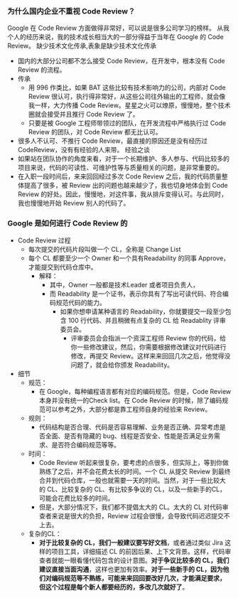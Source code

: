 ### 为什么国内企业不重视 Code Review？

Google 在 Code Review 方面做得非常好，可以说是很多公司学习的榜样。
从我个人的经历来说，我的技术成长相当大的一部分得益于当年在 Google 的 Code Review。
缺少技术文化传承,表象是缺少技术文化传承
- 国内的大部分公司都不怎么接受 Code Review，在开发中，根本没有 Code Review 的流程。
- 传承
	- 用 996 作类比，如果 BAT 这些比较有技术影响力的公司，内部对 Code Review 很认可，执行得非常好，从这些公司往外输出的工程师，就会像我一样，大力传播 Code Review。星星之火可以燎原，慢慢地，整个技术圈就会接受并且推行 Code Review 了。
	- 只要是被 Google 工程师带领过的团队，在开发流程中严格执行过 Code Review 的团队，对 Code Review 都无比认可。
- 很多人不认可、不推行 Code Review，最直接的原因还是没有经历过 CodeReview，没有有经验的人来带。
经验之谈
- 如果站在团队协作的角度来看，对于一个长期维护、多人参与、代码比较多的项目来说，代码的可读性、可维护性等与质量相关的问题，是非常重要的。
- 在入职一段时间后，来来回回经过多次 Code Review 之后，我的代码质量整体提高了很多，被 Review 出的问题也越来越少了，我也切身地体会到 Code Review 的好处。因此，慢慢地，对这件事，我从排斥变得认可。与此同时，我也慢慢地开始 Review 别人的代码了。

### Google 是如何进行 Code Review 的
- Code Review 过程
	- 每次提交的代码片段叫做一个 CL，全称是 Change List
	- 每个 CL 都要至少一个 Owner 和一个具有Readability 的同事 Approve，才能提交到代码仓库中。
		- 解释：
			- 其中，Owner 一般都是技术Leader 或者项目负责人，
			- 而 Readability 是一个证书，表示你具有了写出可读代码、符合编码规范代码的能力。
				- 如果你想申请某种语言的 Readability，你就要提交一段至少包含 100 行代码、并且稍微有点复杂的 CL 给 Readablity 评审委员会。
					- 评审委员会会指派一个资深工程师 Review 你的代码，给你一些修改建议，然后，你需要根据修改建议对代码进行修改，再提交 Review。这样来来回回几次之后，他觉得没问题了，就会给你颁发 Readability。
- 细节
	- 规范：
		- 在 Google，每种编程语言都有对应的编码规范。但是，Code Review 本身并没有统一的Check list。在 Code Review 的时候，除了编码规范可以参考之外，大部分都是靠工程师自身的经验来 Review。
	- 规则：
		- 代码结构是否合理、代码是否容易理解、业务是否正确、异常考虑是否全面、是否有隐藏的 bug、线程是否安全、性能是否满足业务需求、是否符合编码规范等等。
	- 时间：
		- Code Review 听起来很复杂，要考虑的点很多，但实际上，等到你做熟练了之后，并不会花费太长的时间。一个 CL 从提交 Review 到最终合并到代码仓库，一般也就需要一天的时间。当然，对于一些比较大的 CL、比较复杂的 CL、有比较多争议的 CL，以及一些新手的CL，可能会花费比较多的时间。
		- 但是，大部分情况下，我们都不提倡太大的 CL。太大的 CL 对代码审查者来说是很大的负担，Review 过程会很慢，会导致代码迟迟提交不上去。
	- 复杂的CL：
		- **对于比较复杂的 CL，我们一般建议要写好文档**，或者通过类似 Jira 这样的项目工具，详细描述 CL 的前因后果、上下文背景。这样，代码审查者就能一眼看懂代码包含的设计意图。**对于争议比较多的 CL，我们建议直接当面沟通**，这样也更加有效率。**对于一些新手的 CL，因为他们对编码规范等不熟练，可能来来回回要改好几次，才能满足要求，但这个过程是每个新人都要经历的，多改几次就好了**。
	

	